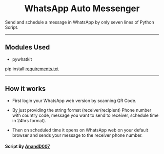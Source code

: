 <h1 align="center">WhatsApp Auto Messenger</h1>
Send and schedule a message in WhatsApp by only seven lines of Python Script. 

---------------------------------------------------------------------

## Modules Used
- pywhatkit

pip install [requirements.txt](https://github.com/AnandD007/Amazing-Python-Scripts/blob/patch-2/WhatsApp-Auto-Messenger/requirements.txt)
<hr>

## How it works
- First login your WhatsApp web version by scanning QR Code.

- By just providing the string format (receiver(recipient) Phone number with country code, message you want to send to receiver, schedule time in 24hrs format).

- Then on scheduled time it opens on WhatsApp web on your default browser and sends your message to the receiver phone number.

#### Script By [AnandD007](https://github.com/AnandD007)
